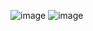 ![image](https://user-images.githubusercontent.com/90384405/205498931-d9a9b034-cd8a-4001-81a9-6854600d3779.png)
![image](https://user-images.githubusercontent.com/90384405/205498935-3d69950d-ce56-4a1c-8604-6829513a7238.png)
